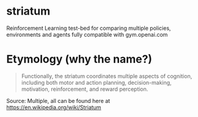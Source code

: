 # striatum
Reinforcement Learning test-bed for comparing multiple policies, environments and agents fully compatible with gym.openai.com

# Etymology (why the name?)
> Functionally, the striatum coordinates multiple aspects of cognition, including both motor and action planning, decision-making, motivation, reinforcement, and reward perception.

Source: Multiple, all can be found here at https://en.wikipedia.org/wiki/Striatum
